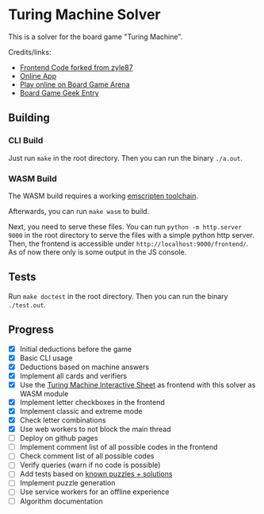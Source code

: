 # Turing Machine Solver

This is a solver for the board game "Turing Machine".

Credits/links:

- [Frontend Code forked from zyle87](https://github.com/zyle87/turing-machine-interactive-sheet)
- [Online App](https://turingmachine.info/)
- [Play online on Board Game Arena](https://en.boardgamearena.com/gamepanel?game=turingmachine)
- [Board Game Geek Entry](https://boardgamegeek.com/boardgame/356123/turing-machine)

## Building

### CLI Build

Just run `make` in the root directory. Then you can run the binary `./a.out`.

### WASM Build

The WASM build requires a working [emscripten toolchain](https://emscripten.org/docs/getting_started/downloads.html#installation-instructions-using-the-emsdk-recommended).

Afterwards, you can run `make wasm` to build.

Next, you need to serve these files. You can run `python -m http.server 9000` in the root directory to serve the files with a simple python http server.
Then, the frontend is accessible under `http://localhost:9000/frontend/`. As of now there only is some output in the JS console.

## Tests

Run `make doctest` in the root directory. Then you can run the binary `./test.out`.

## Progress

- [x] Initial deductions before the game
- [x] Basic CLI usage
- [x] Deductions based on machine answers
- [x] Implement all cards and verifiers
- [x] Use the [Turing Machine Interactive Sheet](https://github.com/zyle87/turing-machine-interactive-sheet) as frontend with this solver as WASM module
- [x] Implement letter checkboxes in the frontend
- [x] Implement classic and extreme mode
- [x] Check letter combinations
- [x] Use web workers to not block the main thread
- [ ] Deploy on github pages
- [ ] Implement comment list of all possible codes in the frontend
- [ ] Check comment list of all possible codes
- [ ] Verify queries (warn if no code is possible)
- [ ] Add tests based on [known puzzles + solutions](https://boardgamegeek.com/filepage/251409/book-8500-problems-offline-or-analog-use)
- [ ] Implement puzzle generation
- [ ] Use service workers for an offline experience
- [ ] Algorithm documentation

